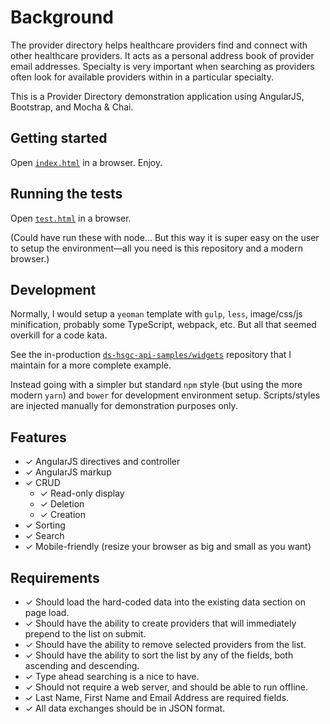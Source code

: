 # Background

The provider directory helps healthcare providers find and connect with other healthcare providers. It acts as a personal address book of provider email addresses. Specialty is very important when searching as providers often look for available providers within in a particular specialty.

This is a Provider Directory demonstration application using AngularJS, Bootstrap, and Mocha & Chai.

## Getting started

Open [`index.html`](index.html) in a browser. Enjoy.

## Running the tests

Open [`test.html`](test.html) in a browser.

(Could have run these with node... But this way it is super easy on the user to setup the environment—all you need is this repository and a modern browser.)

## Development

Normally, I would setup a `yeoman` template with `gulp`, `less`, image/css/js minification, probably some TypeScript, webpack, etc. But all that seemed overkill for a code kata.

See the in-production [`ds-hsgc-api-samples/widgets`](https://github.com/jon-adams/ds-hsgc-api-samples/tree/master/widgets) repository that I maintain for a more complete example.

Instead going with a simpler but standard `npm` style (but using the more modern `yarn`) and `bower` for development environment setup. Scripts/styles are injected manually for demonstration purposes only.

## Features

* ✓ AngularJS directives and controller
* ✓ AngularJS markup
* ✓ CRUD
  * ✓ Read-only display
  * ✓ Deletion
  * ✓ Creation
* ✓ Sorting
* ✓ Search
* ✓ Mobile-friendly (resize your browser as big and small as you want)

## Requirements

* ✓ Should load the hard-coded data into the existing data section on page load.
* ✓ Should have the ability to create providers that will immediately prepend to the list on submit.
* ✓ Should have the ability to remove selected providers from the list.
* ✓ Should have the ability to sort the list by any of the fields, both ascending and descending.
* ✓ Type ahead searching is a nice to have.
* ✓ Should not require a web server, and should be able to run offline.
* ✓ Last Name, First Name and Email Address are required fields.
* ✓ All data exchanges should be in JSON format.
